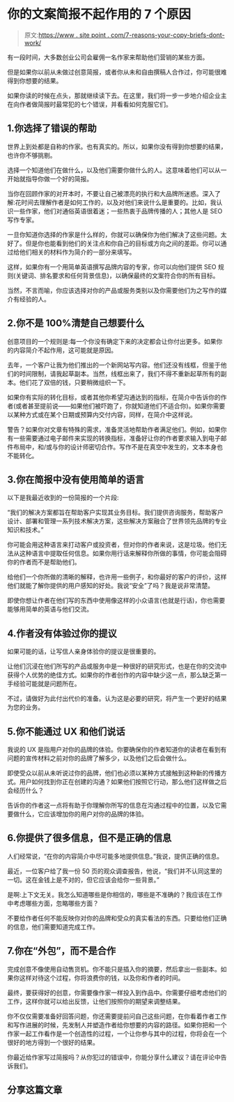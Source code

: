 # 你的文案简报不起作用的 7 个原因

> 原文:[https://www . site point . com/7-reasons-your-copy-briefs-dont-work/](https://www.sitepoint.com/7-reasons-your-copy-briefs-dont-work/)

有一段时间，大多数创业公司会雇佣一名作家来帮助他们营销的某些方面。

但是如果你以前从未做过创意简报，或者你从未和自由撰稿人合作过，你可能很难得到你想要的结果。

如果你读的时候在点头，那就继续读下去。在这里，我们将一步一步地介绍企业主在向作者做简报时最常犯的七个错误，并看看如何克服它们。

## 1.你选择了错误的帮助

世界上到处都是自称的作家。也有真实的。所以，如果你没有得到你想要的结果，也许你不够挑剔。

选择一个知道他们在做什么，以及他们需要你做什么的人。这意味着他们可以从一开始就指导你做一个好的简报。

当你在回顾作家的对开本时，不要让自己被漂亮的执行和大品牌所迷惑。深入了解:花时间去理解作者是如何工作的，以及对他们来说什么是重要的。比如，我认识一些作家，他们对通俗英语很着迷；一些热衷于品牌传播的人；其他人是 SEO 写作专家。

一旦你知道你选择的作家是什么样的，你就可以确保你为他们解决了这些问题。太好了。但是你也能看到他们的关注点和你自己的目标或方向之间的差距。你可以通过给他们相关的材料作为简介的一部分来填写。

这样，如果你有一个用简单英语撰写品牌内容的专家，你可以向他们提供 SEO 规则(关键词、排名要求和任何背景信息)，以确保最终的文案符合你的所有目标。

当然，不言而喻，你应该选择对你的产品或服务类别以及你需要他们为之写作的媒介有经验的人。

## 2.你不是 100%清楚自己想要什么

创意项目的一个规则是:每一个你没有确定下来的决定都会让你付出更多。如果你的内容简介不起作用，这可能就是原因。

去年，一个客户让我为他们推出的一个新网站写内容。他们还没有线框，但鉴于他们的时间限制，请我起草副本。当然，线框出来了，我们不得不重新起草所有的副本。他们花了双倍的钱，只要稍微组织一下。

如果你有实际的转化目标，或者其他你希望沟通达到的指标，在简介中告诉你的作者(或者甚至提前说——如果他们被吓跑了，你就知道他们不适合你)。如果你需要以某种方式或在某个日期或预算内交付内容，同样，在简介中这样说。

警告？如果你对文章有特殊的需求，准备灵活地帮助作者满足他们。例如，如果你有一些需要通过电子邮件来实现的转换指标，准备好让你的作者要求输入到电子邮件布局中，和/或与你的设计师密切合作。写作不是在真空中发生的，文本本身也不能转化。

## 3.你在简报中没有使用简单的语言

以下是我最近收到的一份简报的一个片段:

“我们的解决方案都旨在帮助客户实现其业务目标。我们提供咨询服务，帮助客户设计、部署和管理一系列技术解决方案，这些解决方案融合了世界领先品牌的专业知识和技术。”

你可能会用这种语言来打动客户或投资者，但对你的作者来说，这是垃圾。他们无法从这种语言中提取任何信息。如果你用行话来解释你所做的事情，你可能会阻碍你的作者而不是帮助他们。

给他们一个你所做的清晰的解释，也许用一些例子，和你最好的客户的评价，这样他们就能了解你提供的用户感知的好处。我说“安全”了吗？我是说非常清楚。

即使你想让作者在他们写的东西中使用像这样的小众语言(也就是行话)，你也需要能够用简单的英语与他们交流。

## 4.作者没有体验过你的提议

如果可能的话，让写信人亲身体验你的提议是很重要的。

让他们沉浸在他们所写的产品或服务中是一种很好的研究形式，也是在你的交流中获得个人优势的绝佳方式。如果你的作者创作的内容中缺少这一点，那么缺乏第一手经验可能就是问题所在。

不过，请做好为此付出代价的准备。认为这是必要的研究，将产生一个更好的结果为您的业务。

## 5.你不能通过 UX 和他们说话

我说的 UX 是指用户对你的品牌的体验。你要确保你的作者知道你的读者在看到有问题的宣传材料之前对你的品牌了解多少，以及他们之后会做什么。

即使受众以前从未听说过你的品牌，他们也必须以某种方式接触到这种新的传播方式。用户如何找到你正在创建的沟通？如果他们按照它行动，那么他们这样做之后会经历什么？

告诉你的作者这一点将有助于你理解你所写的信息在沟通过程中的位置，以及它需要做什么，它应该增加你的用户对你的品牌的体验。

## 6.你提供了很多信息，但不是正确的信息

人们经常说，“在你的内容简介中尽可能多地提供信息。”我说，提供正确的信息。

最近，一位客户给了我一份 50 页的观众调查报告，他说，“我们并不认同这里的一切。这在金钱上是不对的，但它应该会给你一些背景。”

是啊:上下文无关。我怎么知道哪些是你相信的，哪些是不准确的？我应该在工作中考虑哪些方面，忽略哪些方面？

不要给作者任何不能反映你对你的品牌和受众的真实看法的东西。只要给他们正确的信息，他们需要知道完成工作。

## 7.你在“外包”，而不是合作

完成创意不像使用自动售货机。你不能只是插入你的摘要，然后拿出一些副本。如果你这样对待这个过程，你将浪费你的钱，以及你和作者的时间。

最终，要获得好的创意，你需要像作家一样投入到作品中。你需要仔细考虑他们的工作，这样你就可以给出反馈，让他们按照你的期望来调整结果。

你不仅仅需要准备好回答问题，你还需要提前问自己这些问题，在你看着作者工作和写作进展的时候，先发制人并塑造作者给你想要的内容的路径。如果你把和一个作家一起工作看作是一个创造性的过程，一个让你参与其中的过程，你将会在一个很好的地方得到一个很好的结果。

你最近给作家写过简报吗？从你犯过的错误中，你能分享什么建议？请在评论中告诉我们。

## 分享这篇文章